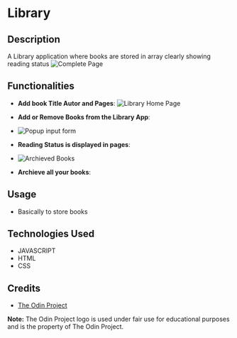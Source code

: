 # Library
## Description

A Library application where books are stored in array clearly showing reading status
![Complete Page](https://github.com/EddieBahago/LIBRARY/assets/134744422/14dbf01f-0ed2-4a5d-b4f6-166a350ce858)

## Functionalities

- **Add book Title Autor and Pages**:
![Library Home Page](https://github.com/EddieBahago/LIBRARY/assets/134744422/5da0d528-1596-49ce-906e-8452052dfbb3)

- **Add or Remove Books from the Library App**:
- ![Popup input form](https://github.com/EddieBahago/LIBRARY/assets/134744422/deb202d4-4c24-4a95-ac93-7129dc5611ab)

- **Reading Status is displayed in pages**:
- ![Archieved Books](https://github.com/EddieBahago/LIBRARY/assets/134744422/a3b5462d-e033-4541-9d30-eb998f6afe75)
  
- **Archieve all your books**: 
## Usage
- Basically to store books
## Technologies Used
- JAVASCRIPT
- HTML
- CSS
## Credits

- [The Odin Project](https://www.theodinproject.com/)

**Note:** The Odin Project logo is used under fair use for educational purposes and is the property of The Odin Project.
<br>
<br>
